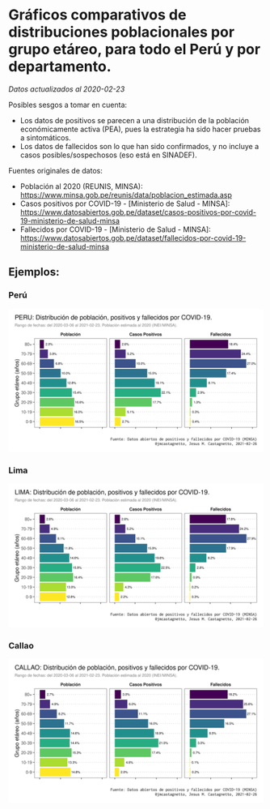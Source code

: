# Gráficos comparativos de distribuciones poblacionales por grupo etáreo, para todo el Perú y por departamento.

*Datos actualizados al 2020-02-23*

Posibles sesgos a tomar en cuenta:

- Los datos de positivos se parecen a una distribución de la población económicamente activa (PEA), pues la estrategia ha sido hacer pruebas a sintomáticos.
- Los datos de fallecidos son lo que han sido confirmados, y no incluye a casos posibles/sospechosos (eso está en SINADEF).

Fuentes originales de datos:

- Población al 2020 (REUNIS, MINSA): https://www.minsa.gob.pe/reunis/data/poblacion_estimada.asp
- Casos positivos por COVID-19 - [Ministerio de Salud - MINSA]: https://www.datosabiertos.gob.pe/dataset/casos-positivos-por-covid-19-ministerio-de-salud-minsa
- Fallecidos por COVID-19 - [Ministerio de Salud - MINSA]: https://www.datosabiertos.gob.pe/dataset/fallecidos-por-covid-19-ministerio-de-salud-minsa

## Ejemplos:

### Perú

![Perú](plots/20210226-peru-poblacion-positivos-fallecidos-dist.png)


### Lima

![Lima](plots/20210226-lima-poblacion-positivos-fallecidos-dist.png)

### Callao

![Callao](plots/20210226-callao-poblacion-positivos-fallecidos-dist.png)
